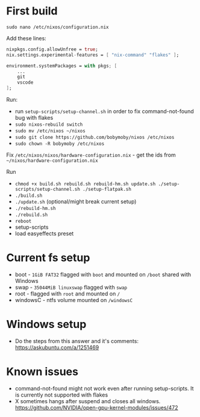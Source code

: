 # First build

`sudo nano /etc/nixos/configuration.nix`

Add these lines:

```nix
nixpkgs.config.allowUnfree = true;
nix.settings.experimental-features = [ "nix-command" "flakes" ];

environment.systemPackages = with pkgs; [
    ...
    git
    vscode
];
```

Run:

-   run `setup-scripts/setup-channel.sh` in order to fix command-not-found bug with flakes
-   `sudo nixos-rebuild switch`
-   `sudo mv /etc/nixos ~/nixos`
-   `sudo git clone https://github.com/bobymoby/nixos /etc/nixos`
-   `sudo chown -R bobymoby /etc/nixos`

Fix `/etc/nixos/nixos/hardware-configuration.nix` - get the ids from `~/nixos/hardware-configuration.nix`

Run

-   `chmod +x build.sh rebuild.sh rebuild-hm.sh update.sh ./setup-scripts/setup-channel.sh ./setup-flatpak.sh`
-   `./build.sh`
-   `./update.sh` (optional/might break current setup)
-   `./rebuild-hm.sh`
-   `./rebuild.sh`
-   `reboot`
-   setup-scripts
-   load easyeffects preset

# Current fs setup

-   boot - `1GiB FAT32` flagged with `boot` and mounted on `/boot` shared with Windows
-   swap - `35044MiB linuxswap` flagged with `swap`
-   root - flagged with `root` and mounted on `/`
-   windowsC - ntfs volume mounted on `/windowsC`

# Windows setup

-   Do the steps from this answer and it's comments: https://askubuntu.com/a/1251469

# Known issues

-   command-not-found might not work even after running setup-scripts. It is currently not supported with flakes
-   X sometimes hangs after suspend and closes all windows. https://github.com/NVIDIA/open-gpu-kernel-modules/issues/472
